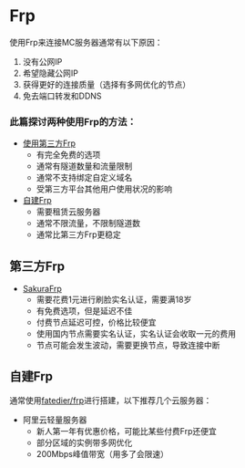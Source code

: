 # Frp
使用Frp来连接MC服务器通常有以下原因：
1. 没有公网IP
2. 希望隐藏公网IP
3. 获得更好的连接质量（选择有多网优化的节点）
4. 免去端口转发和DDNS

### 此篇探讨两种使用Frp的方法：
- [使用第三方Frp](#第三方frp)
    - 有完全免费的选项
    - 通常有隧道数量和流量限制
    - 通常不支持绑定自定义域名
    - 受第三方平台其他用户使用状况的影响
- [自建Frp](#自建frp)
    - 需要租赁云服务器
    - 通常不限流量，不限制隧道数
    - 通常比第三方Frp更稳定

## 第三方Frp
- [SakuraFrp](https://www.natfrp.com/)
    - 需要花费1元进行刷脸实名认证，需要满18岁
    - 有免费选项，但是延迟不佳
    - 付费节点延迟可控，价格比较便宜
    - 使用国内节点需要实名认证，实名认证会收取一元的费用
    - 节点可能会发生波动，需要更换节点，导致连接中断
## 自建Frp
通常使用[fatedier/frp](https://github.com/fatedier/frp)进行搭建，以下推荐几个云服务器：
- 阿里云轻量服务器
    - 新人第一年有优惠价格，可能比某些付费Frp还便宜
    - 部分区域的实例带多网优化
    - 200Mbps峰值带宽（用多了会限速）
